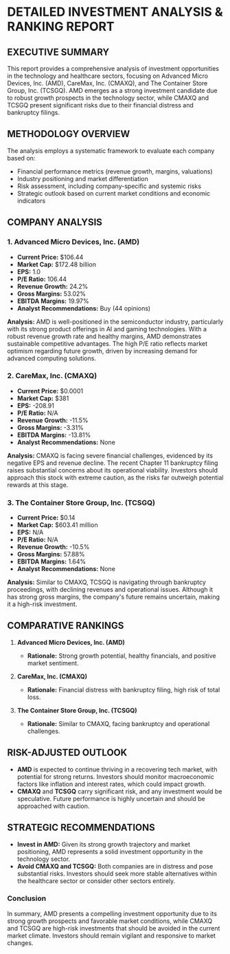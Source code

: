 # DETAILED INVESTMENT ANALYSIS & RANKING REPORT

## EXECUTIVE SUMMARY
This report provides a comprehensive analysis of investment opportunities in the technology and healthcare sectors, focusing on Advanced Micro Devices, Inc. (AMD), CareMax, Inc. (CMAXQ), and The Container Store Group, Inc. (TCSGQ). AMD emerges as a strong investment candidate due to robust growth prospects in the technology sector, while CMAXQ and TCSGQ present significant risks due to their financial distress and bankruptcy filings.

## METHODOLOGY OVERVIEW
The analysis employs a systematic framework to evaluate each company based on:
- Financial performance metrics (revenue growth, margins, valuations)
- Industry positioning and market differentiation
- Risk assessment, including company-specific and systemic risks
- Strategic outlook based on current market conditions and economic indicators

## COMPANY ANALYSIS

### 1. Advanced Micro Devices, Inc. (AMD)
- **Current Price:** $106.44
- **Market Cap:** $172.48 billion
- **EPS:** 1.0
- **P/E Ratio:** 106.44
- **Revenue Growth:** 24.2%
- **Gross Margins:** 53.02%
- **EBITDA Margins:** 19.97%
- **Analyst Recommendations:** Buy (44 opinions)

**Analysis:**
AMD is well-positioned in the semiconductor industry, particularly with its strong product offerings in AI and gaming technologies. With a robust revenue growth rate and healthy margins, AMD demonstrates sustainable competitive advantages. The high P/E ratio reflects market optimism regarding future growth, driven by increasing demand for advanced computing solutions.

### 2. CareMax, Inc. (CMAXQ)
- **Current Price:** $0.0001
- **Market Cap:** $381
- **EPS:** -208.91
- **P/E Ratio:** N/A
- **Revenue Growth:** -11.5%
- **Gross Margins:** -3.31%
- **EBITDA Margins:** -13.81%
- **Analyst Recommendations:** None

**Analysis:**
CMAXQ is facing severe financial challenges, evidenced by its negative EPS and revenue decline. The recent Chapter 11 bankruptcy filing raises substantial concerns about its operational viability. Investors should approach this stock with extreme caution, as the risks far outweigh potential rewards at this stage.

### 3. The Container Store Group, Inc. (TCSGQ)
- **Current Price:** $0.14
- **Market Cap:** $603.41 million
- **EPS:** N/A
- **P/E Ratio:** N/A
- **Revenue Growth:** -10.5%
- **Gross Margins:** 57.88%
- **EBITDA Margins:** 1.64%
- **Analyst Recommendations:** None

**Analysis:**
Similar to CMAXQ, TCSGQ is navigating through bankruptcy proceedings, with declining revenues and operational issues. Although it has strong gross margins, the company's future remains uncertain, making it a high-risk investment.

## COMPARATIVE RANKINGS
1. **Advanced Micro Devices, Inc. (AMD)**
   - **Rationale:** Strong growth potential, healthy financials, and positive market sentiment.
   
2. **CareMax, Inc. (CMAXQ)**
   - **Rationale:** Financial distress with bankruptcy filing, high risk of total loss.

3. **The Container Store Group, Inc. (TCSGQ)**
   - **Rationale:** Similar to CMAXQ, facing bankruptcy and operational challenges.

## RISK-ADJUSTED OUTLOOK
- **AMD** is expected to continue thriving in a recovering tech market, with potential for strong returns. Investors should monitor macroeconomic factors like inflation and interest rates, which could impact growth.
- **CMAXQ** and **TCSGQ** carry significant risk, and any investment would be speculative. Future performance is highly uncertain and should be approached with caution.

## STRATEGIC RECOMMENDATIONS
- **Invest in AMD:** Given its strong growth trajectory and market positioning, AMD represents a solid investment opportunity in the technology sector.
- **Avoid CMAXQ and TCSGQ:** Both companies are in distress and pose substantial risks. Investors should seek more stable alternatives within the healthcare sector or consider other sectors entirely.

### Conclusion
In summary, AMD presents a compelling investment opportunity due to its strong growth prospects and favorable market conditions, while CMAXQ and TCSGQ are high-risk investments that should be avoided in the current market climate. Investors should remain vigilant and responsive to market changes.